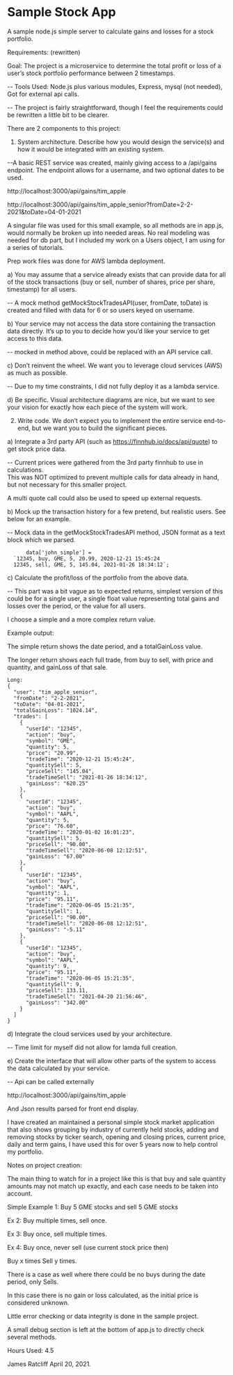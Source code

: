 # Sample Stock App

A sample node.js simple server to calculate gains and losses for a stock portfolio. 



Requirements: (rewritten)

Goal: The project is a microservice to determine the total profit or loss of a user’s 
stock portfolio performance between 2 timestamps.


-- Tools Used: Node.js plus various modules, Express, mysql (not needed), Got for external api calls. 

-- The project is fairly straightforward, though I feel the requirements could be rewritten a little 
bit to be clearer. 


There are 2 components to this project:
1) System architecture. Describe how you would design the service(s) and how it would
be integrated with an existing system.

  --A basic REST service was created, mainly giving access to a /api/gains endpoint. 
The endpoint allows for a username, and two optional dates to be used.

http://localhost:3000/api/gains/tim_apple

http://localhost:3000/api/gains/tim_apple_senior?fromDate=2-2-2021&toDate=04-01-2021

A singular file was used for this small example, so all methods are in app.js, would 
normally be broken up into needed areas. 
No real modeling was needed for db part, but I included my work on a Users object, I am 
using for a series of tutorials.
 
Prep work files was done for AWS lambda deployment.   

a) You may assume that a service already exists that can provide data for all of the
stock transactions (buy or sell, number of shares, price per share, timestamp) for
all users.

  -- A mock method getMockStockTradesAPI(user, fromDate, toDate) is created and filled with 
  data for 6 or so users keyed on username. 
  
b) Your service may not access the data store containing the transaction data
directly. It’s up to you to decide how you’d like your service to get access to this
data.

  -- mocked in method above, could be replaced with an API service call. 
  
c) Don’t reinvent the wheel. We want you to leverage cloud services (AWS) as
much as possible.

  -- Due to my time constraints, I did not fully deploy it as a lambda service. 
  
d) Be specific. Visual architecture diagrams are nice, but we want to see your vision
for exactly how each piece of the system will work.


2) Write code. We don’t expect you to implement the entire service end-to-end, but we
want you to build the significant pieces.

a) Integrate a 3rd party API (such as https://finnhub.io/docs/api/quote) to get stock
price data.
  
  -- Current prices were gathered from the 3rd party finnhub to use in calculations.  
  This was NOT optimized to prevent multiple calls for data already in hand, but not
  necessary for this smaller project. 
  
  A multi quote call could also be used to speed up external requests. 
  
b) Mock up the transaction history for a few pretend, but realistic users. See below
for an example.
  
  -- Mock data in the getMockStockTradesAPI method, 
  JSON format as a text block which we parsed. 
```
      data['john_simple'] =
  `12345, buy, GME, 5, 20.99, 2020-12-21 15:45:24
  12345, sell, GME, 5, 145.04, 2021-01-26 18:34:12`;
```

c) Calculate the profit/loss of the portfolio from the above data.

-- This part was a bit vague as to expected returns, simplest version of this could be for a 
single user, a single float value representing total gains and losses over the period, or
the value for all users. 

I choose a simple and a more complex return value. 

Example output:

The simple return shows the date period, and a totalGainLoss value. 

The longer return shows each full trade, from buy to sell, with price and quantity, 
and gainLoss of that sale. 

```
Long:
{
  "user": "tim_apple_senior",
  "fromDate": "2-2-2021",
  "toDate": "04-01-2021",
  "totalGainLoss": "1024.14",
  "trades": [
    {
      "userId": "12345",
      "action": "buy",
      "symbol": "GME",
      "quantity": 5,
      "price": "20.99",
      "tradeTime": "2020-12-21 15:45:24",
      "quantitySell": 5,
      "priceSell": "145.04",
      "tradeTimeSell": "2021-01-26 18:34:12",
      "gainLoss": "620.25"
    },
    {
      "userId": "12345",
      "action": "buy",
      "symbol": "AAPL",
      "quantity": 5,
      "price": "76.60",
      "tradeTime": "2020-01-02 16:01:23",
      "quantitySell": 5,
      "priceSell": "90.00",
      "tradeTimeSell": "2020-06-08 12:12:51",
      "gainLoss": "67.00"
    },
    {
      "userId": "12345",
      "action": "buy",
      "symbol": "AAPL",
      "quantity": 1,
      "price": "95.11",
      "tradeTime": "2020-06-05 15:21:35",
      "quantitySell": 1,
      "priceSell": "90.00",
      "tradeTimeSell": "2020-06-08 12:12:51",
      "gainLoss": "-5.11"
    },
    {
      "userId": "12345",
      "action": "buy",
      "symbol": "AAPL",
      "quantity": 9,
      "price": "95.11",
      "tradeTime": "2020-06-05 15:21:35",
      "quantitySell": 9,
      "priceSell": 133.11,
      "tradeTimeSell": "2021-04-20 21:56:46",
      "gainLoss": "342.00"
    }
  ]
}
```

d) Integrate the cloud services used by your architecture.
  
  -- Time limit for myself did not allow for lamda full creation. 
  
e) Create the interface that will allow other parts of the system to access the data
calculated by your service.

  -- Api can be called externally 
  
  http://localhost:3000/api/gains/tim_apple
  
  And Json results parsed for front end display. 



I have created an maintained a personal simple stock market application that also shows 
grouping by industry of currently held stocks,  adding and removing stocks by ticker search, 
opening and closing prices, current price, daily and term gains, I have used this for over 
5 years now to help control my portfolio.  


Notes on project creation:

  The main thing to watch for in a project like this is that buy and sale quantity amounts may not 
match up exactly, and each case needs to be taken into account. 

  Simple Example 1: Buy 5 GME stocks and sell 5 GME stocks

  Ex 2: Buy multiple times, sell once. 

  Ex 3: Buy once, sell multiple times. 

  Ex 4: Buy once, never sell (use current stock price then)

  Buy x times Sell y times. 

  There is a case as well where there could be no buys during the date period, only Sells. 


  In this case there is no gain or loss calculated, as the initial price is considered unknown. 

Little error checking or data integrity is done in the sample project. 

A small debug section is left at the bottom of app.js to directly check several methods. 


Hours Used: 4.5 

James Ratcliff
April 20, 2021.
